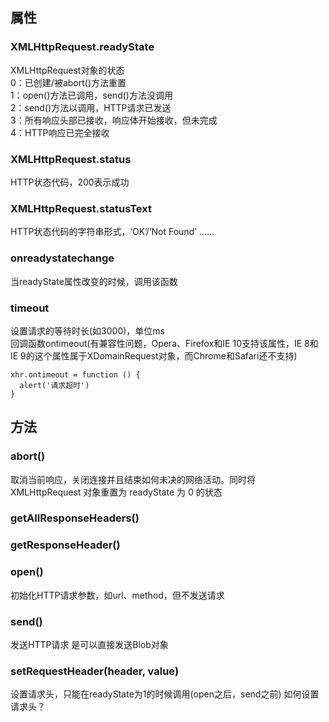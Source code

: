 ## 属性
### XMLHttpRequest.readyState  
XMLHttpRequest对象的状态  
0：已创建/被abort()方法重置  
1：open()方法已调用，send()方法没调用  
2：send()方法以调用，HTTP请求已发送  
3：所有响应头部已接收，响应体开始接收，但未完成  
4：HTTP响应已完全接收  

### XMLHttpRequest.status  
HTTP状态代码，200表示成功  

### XMLHttpRequest.statusText  
HTTP状态代码的字符串形式，‘OK’/‘Not Found’ ......  

### onreadystatechange
当readyState属性改变的时候，调用该函数

### timeout  
设置请求的等待时长(如3000)，单位ms  
回调函数ontimeout(有兼容性问题，Opera、Firefox和IE 10支持该属性，IE 8和IE 9的这个属性属于XDomainRequest对象，而Chrome和Safari还不支持)  
```
xhr.ontimeout = function () {
  alert('请求超时')
}
```

## 方法
### abort()  
取消当前响应，关闭连接并且结束如何未决的网络活动。同时将XMLHttpRequest 对象重置为 readyState 为 0 的状态  

### getAllResponseHeaders()  

### getResponseHeader()

### open()  
初始化HTTP请求参数，如url、method，但不发送请求  

### send()  
发送HTTP请求
是可以直接发送Blob对象

### setRequestHeader(header, value)  
设置请求头，只能在readyState为1的时候调用(open之后，send之前)
如何设置请求头？